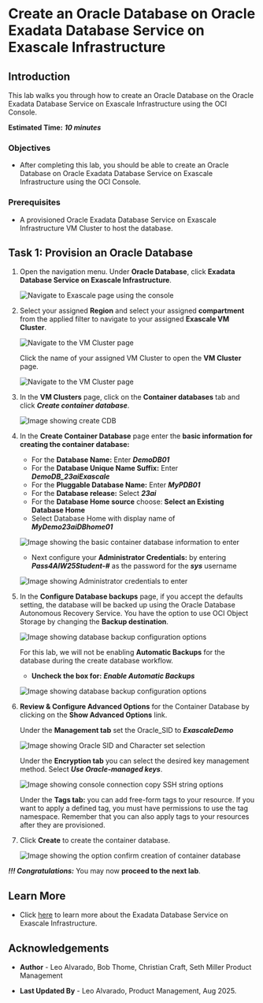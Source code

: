 # Create an Oracle Database on Oracle Exadata Database Service on Exascale Infrastructure


## Introduction

This lab walks you through how to create an Oracle Database on the Oracle Exadata Database Service on Exascale Infrastructure using the OCI Console. 
 

**Estimated Time:** ***10 minutes***

### Objectives

-   After completing this lab, you should be able to create an Oracle Database on Oracle Exadata Database Service on Exascale Infrastructure using the OCI Console.

### Prerequisites

* A provisioned Oracle Exadata Database Service on Exascale Infrastructure VM Cluster to host the database.

## Task 1: Provision an Oracle Database

1. Open the navigation menu. Under **Oracle Database**, click **Exadata Database Service on Exascale Infrastructure**.

   ![Navigate to Exascale page using the console](./images/navigate-oci-console.png "Navigate to Exascale page using the console")

2. Select your assigned **Region** and select your assigned **compartment** from the applied filter to navigate to your assigned **Exascale VM Cluster**.  
   
   ![Navigate to the VM Cluster page](./images/select-compartment.png "Navigate to the VM Cluster page")
   
   Click the name of your assigned VM Cluster to open the **VM Cluster** page.
   
   ![Navigate to the VM Cluster page](./images/select-vm-cluster.png "Navigate to the VM Cluster page")

3. In the **VM Clusters** page, click on the **Container databases** tab and click ***Create container database***.

   ![Image showing create CDB](./images/create-cdb.png "Image showing create CDB")

4. In the **Create Container Database** page enter the **basic information for creating the container database:**
   
     * For the **Database Name:** Enter ***DemoDB01***
     * For the **Database Unique Name Suffix:** Enter ***DemoDB_23aiExascale***
     * For the **Pluggable Database Name:** Enter ***MyPDB01***
     * For the **Database release:** Select ***23ai***  
     * For the **Database Home source** choose: **Select an Existing Database Home**
     * Select Database Home with display name of ***MyDemo23aiDBhome01***

   ![Image showing the basic container database information to enter](./images/create-cdb-details.png "Image showing the basic container database information to enter")

     * Next configure your **Administrator Credentials:** by entering ***Pass4AIW25Student-#*** as the password for the ***sys*** username

   ![Image showing Administrator credentials to enter](./images/enter-administrator-credentials.png "Image showing Administrator credentials to enter")


5. In the **Configure Database backups** page, if you accept the defaults setting, the database will be backed up using the Oracle Database Autonomous Recovery Service. You have the option to use OCI Object Storage by changing the **Backup destination**. 
   
   ![Image showing database backup configuration options](./images/configure-db-backup.png "Image showing database backup configuration options")
   
   For this lab, we will not be enabling **Automatic Backups** for the database during the create database workflow.
    * **Uncheck the box for:** ***Enable Automatic Backups***

   ![Image showing database backup configuration options](./images/disable-auto-backup.png "Image showing database backup configuration options")
      
6. **Review & Configure Advanced Options** for the Container Database by clicking on the **Show Advanced Options** link.
   
   Under the **Management tab** set the Oracle_SID to ***ExascaleDemo***

   ![Image showing Oracle SID and Character set selection](./images/select-sid-character-set.png "Image showing Oracle SID and Character set selection")

   Under the **Encryption tab** you can select the desired key management method. Select ***Use Oracle-managed keys***.

   ![Image showing console connection copy SSH string options](./images/select-encryption-option.png "Image showing console connection copy SSH string options")

   Under the **Tags tab:** you can add free-form tags to your resource.  If you want to apply a defined tag, you must have permissions to use the tag namespace. Remember that you can also apply tags to your resources after they are provisioned.

   
7. Click **Create** to create the container database.

   ![Image showing the option confirm creation of container database](./images/click-create-container-db.png "Image showing the option confirm creation of container database")

***!!! Congratulations:*** You may now **proceed to the next lab**. 
 

## Learn More

* Click [here](https://docs.oracle.com/en-us/iaas/exadb-xs/index.html) to learn more about the Exadata Database Service on Exascale Infrastructure.

## Acknowledgements

* **Author** - Leo Alvarado, Bob Thome, Christian Craft, Seth Miller  Product Management

* **Last Updated By** - Leo Alvarado, Product Management, Aug 2025.
